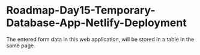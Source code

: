 # Roadmap-Day15-Temporary-Database-App-Netlify-Deployment
The entered form data in this web application, will be stored in a table in the same page.
